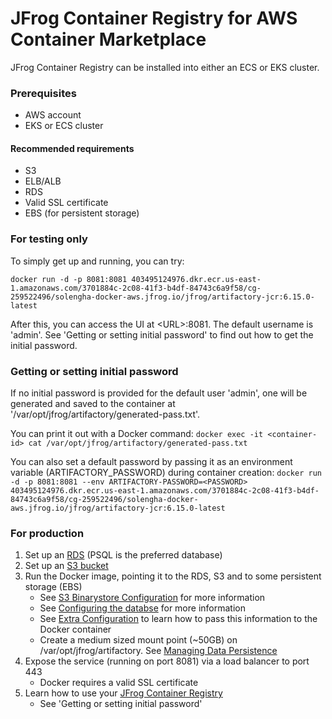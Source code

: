 # JFrog Container Registry for AWS Container Marketplace

JFrog Container Registry can be installed into either an ECS or EKS cluster.

### Prerequisites
* AWS account
* EKS or ECS cluster
#### Recommended requirements
* S3
* ELB/ALB
* RDS
* Valid SSL certificate
* EBS (for persistent storage)

### For testing only

To simply get up and running, you can try:

```docker run -d -p 8081:8081 403495124976.dkr.ecr.us-east-1.amazonaws.com/3701884c-2c08-41f3-b4df-84743c6a9f58/cg-259522496/solengha-docker-aws.jfrog.io/jfrog/artifactory-jcr:6.15.0-latest```

After this, you can access the UI at \<URL\>:8081. The default username is 'admin'. See 'Getting or setting initial password' to find out how to get the initial password.

### Getting or setting initial password
If no initial password is provided for the default user 'admin', one will be generated and saved to the container at '/var/opt/jfrog/artifactory/generated-pass.txt'. 

You can print it out with a Docker command:
```docker exec -it <container-id> cat /var/opt/jfrog/artifactory/generated-pass.txt```

You can also set a default password by passing it as an environment variable (ARTIFACTORY_PASSWORD) during container creation:
```docker run -d -p 8081:8081 --env ARTIFACTORY-PASSWORD=<PASSWORD> 403495124976.dkr.ecr.us-east-1.amazonaws.com/3701884c-2c08-41f3-b4df-84743c6a9f58/cg-259522496/solengha-docker-aws.jfrog.io/jfrog/artifactory-jcr:6.15.0-latest```


### For production

1. Set up an [RDS](https://aws.amazon.com/rds/) (PSQL is the preferred database)
2. Set up an [S3 bucket](https://docs.aws.amazon.com/AmazonS3/latest/dev/UsingBucket.html#create-bucket-intro)
3. Run the Docker image, pointing it to the RDS, S3 and to some persistent storage (EBS)
    * See [S3 Binarystore Configuration](https://www.jfrog.com/confluence/display/JCR/Configuring+the+Filestore#ConfiguringtheFilestore-AmazonS3OfficialSDKTemplate) for more information 
    * See [Configuring the databse](https://www.jfrog.com/confluence/display/JCR/Configuring+the+Database) for more information
    * See [Extra Configuration](https://www.jfrog.com/confluence/display/JCR/Installing+with+Docker#InstallingwithDocker-ExtraConfigurationDirectory) to learn how to pass this information to the Docker container
    * Create a medium sized mount point (~50GB) on /var/opt/jfrog/artifactory. See [Managing Data Persistence](https://www.jfrog.com/confluence/display/JCR/Installing+with+Docker#InstallingwithDocker-ManagingDataPersistence)
4. Expose the service (running on port 8081) via a load balancer to port 443
    * Docker requires a valid SSL certificate
5. Learn how to use your [JFrog Container Registry](https://www.jfrog.com/confluence/display/JCR/Overview)
    * See 'Getting or setting initial password'


